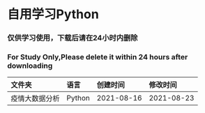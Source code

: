 # 自用学习Python

### 仅供学习使用，下载后请在24小时内删除
### For Study Only,Please delete it within 24 hours after downloading

文件夹|语言|创建时间|修改时间
:-|:-|:-|:-
疫情大数据分析|Python|2021-08-16|2021-08-23
